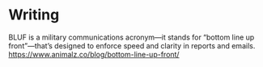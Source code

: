 # Writing

BLUF is a military communications acronym—it stands for “bottom line up front”—that’s designed to enforce speed and clarity in reports and emails.
https://www.animalz.co/blog/bottom-line-up-front/
